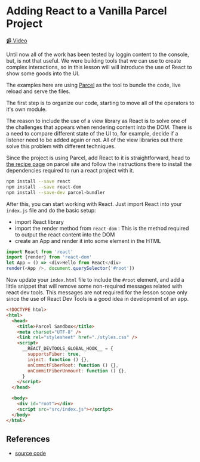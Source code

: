 # Adding React to a Vanilla Parcel Project

[📹 Video](https://egghead.io/lessons/egghead-adding-react-to-a-vanilla-parcel-project)

Until now all of the work has been tested by loggin content to the console, but, is not that useful. We were building tools that we can use to create complex interactions, so in this lesson will will introduce the use of React to show some goods into the UI.

The examples here are using [Parcel](https://parceljs.org/getting_started.html) as the tool to bundle the code, live reload and serve the files.

The first step is to organize our code, starting to move all of the operators to it's own module.

The reason to include the use of a view library as React is to solve one of the challenges that appears when rendering content into the DOM. There is a need to compare different state of the UI to, for example, decide if a listener need to be added again or not. All of the view libraries out there solve this problem with different techniques.

Since the project is using Parcel, add React to it is straightforward, head to [the recipe page](https://parceljs.org/recipes.html) on parcel site and follow the instructions there to install the dependencies required to run a react project with it.

```bash
npm install --save react
npm install --save react-dom
npm install --save-dev parcel-bundler
```

After this, you can start working with React. Just import React into your `index.js` file and do the basic setup:

- import React library
- import the render method from `react-dom` : This is the method required to output the react content into the DOM
- create an App and render it into some element in the HTML

```javascript
import React from 'react'
import {render} from 'react-dom'
let App = () => <div>Hello from React</div>
render(<App />, document.querySelector('#root'))
```

Now update your `index.html` file to include the `#root` element, and add a little snippet that will remove some non-required messages related with react dev tools. This messages are not required for the lesson scope only since the use of React Dev Tools is a good idea in development of an app.

```html
<!DOCTYPE html>
<html>
  <head>
    <title>Parcel Sandbox</title>
    <meta charset="UTF-8" />
    <link rel="stylesheet" href="./styles.css" />
    <script>
      __REACT_DEVTOOLS_GLOBAL_HOOK__ = {
        supportsFiber: true,
        inject: function () {},
        onCommitFiberRoot: function () {},
        onCommitFiberUnmount: function () {},
      }
    </script>
  </head>

  <body>
    <div id="root"></div>
    <script src="src/index.js"></script>
  </body>
</html>
```

## References

- [source code](https://github.com/johnlindquist/crafting-functions/blob/adding-react/index.html)

